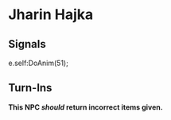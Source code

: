 # Jharin Hajka


## Signals

e.self:DoAnim(51); 


## Turn-Ins



**This NPC *should* return incorrect items given.**





